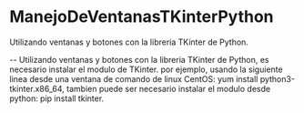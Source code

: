 # ManejoDeVentanasTKinterPython
Utilizando ventanas y botones con la libreria TKinter de Python.


-- 
Utilizando ventanas y botones con la libreria TKinter de Python, es necesario instalar el modulo de TKinter.
por ejemplo, usando la siguiente linea desde una ventana de comando de linux CentOS: yum install python3-tkinter.x86_64, 
tambien puede ser necesario instalar el modulo desde python: pip install tkinter.

